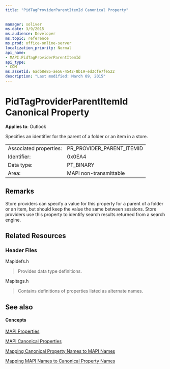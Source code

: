 ```yaml
---
title: "PidTagProviderParentItemId Canonical Property"
 
 
manager: soliver
ms.date: 3/9/2015
ms.audience: Developer
ms.topic: reference
ms.prod: office-online-server
localization_priority: Normal
api_name:
- MAPI.PidTagProviderParentItemId
api_type:
- COM
ms.assetid: 6adb8e85-ae56-4542-8b19-ed3cfe7fe522
description: "Last modified: March 09, 2015"
---
```


# PidTagProviderParentItemId Canonical Property

  
  
**Applies to**: Outlook 
  
Specifies an identifier for the parent of a folder or an item in a store.
  
|||
|:-----|:-----|
|Associated properties:  <br/> |PR_PROVIDER_PARENT_ITEMID  <br/> |
|Identifier:  <br/> |0x0EA4  <br/> |
|Data type:  <br/> |PT_BINARY  <br/> |
|Area:  <br/> |MAPI non-transmittable  <br/> |
   
## Remarks

Store providers can specify a value for this property for a parent of a folder or an item, but should keep the value the same between sessions. Store providers use this property to identify search results returned from a search engine.
  
## Related Resources

### Header Files

Mapidefs.h
  
> Provides data type definitions.
    
Mapitags.h
  
> Contains definitions of properties listed as alternate names.
    
## See also

#### Concepts

[MAPI Properties](mapi-properties.md)
  
[MAPI Canonical Properties](mapi-canonical-properties.md)
  
[Mapping Canonical Property Names to MAPI Names](mapping-canonical-property-names-to-mapi-names.md)
  
[Mapping MAPI Names to Canonical Property Names](mapping-mapi-names-to-canonical-property-names.md)

